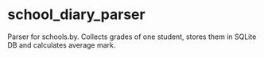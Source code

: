 # school_diary_parser
Parser for schools.by. Collects grades of one student, stores them in SQLite DB and calculates average mark.
